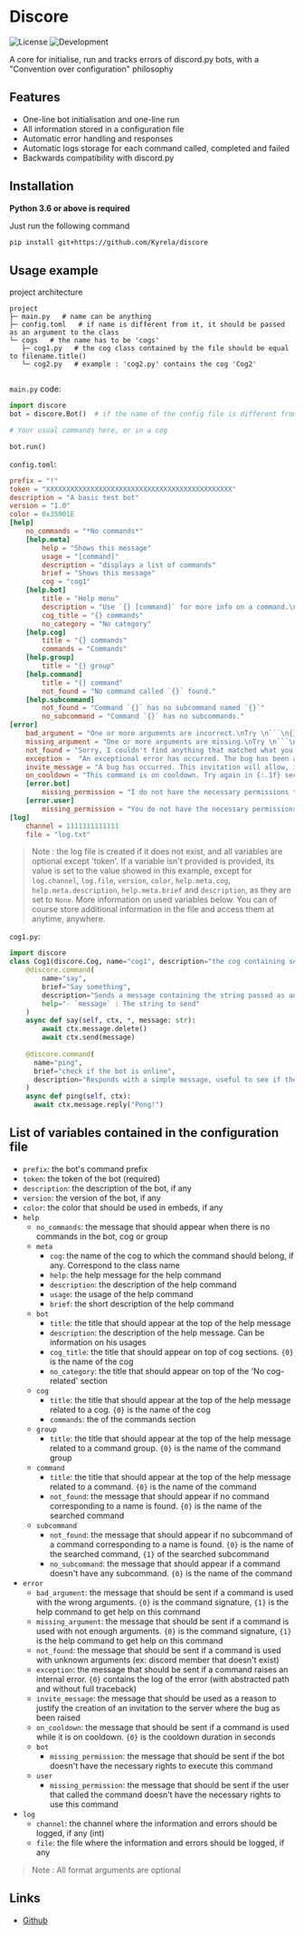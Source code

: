# Discore

![License](https://img.shields.io/github/license/kyrela/discore)
![Development](https://img.shields.io/badge/Development%20Status-Production%2FBeta-orange)

A core for initialise, run and tracks errors of discord.py bots, with a "Convention over configuration" philosophy

## Features

- One-line bot initialisation and one-line run
- All information stored in a configuration file
- Automatic error handling and responses
- Automatic logs storage for each command called, completed and failed
- Backwards compatibility with discord.py

## Installation

**Python 3.6 or above is required**

Just run the following command
```bash
pip install git+https://github.com/Kyrela/discore
```

## Usage example

project architecture
```
project
├─ main.py   # name can be anything
├─ config.toml   # if name is different from it, it should be passed as an argument to the class
└─ cogs   # the name has to be 'cogs'
   ├─ cog1.py   # the cog class contained by the file should be equal to filename.title() 
   └─ cog2.py   # example : 'cog2.py' contains the cog 'Cog2'
 
```

`main.py` code:
```python
import discore
bot = discore.Bot()  # if the name of the config file is different from 'config.toml', it should be passed as an argument here. 

# Your usual commands here, or in a cog

bot.run()
```

`config.toml`:
```toml
prefix = "!"
token = "XXXXXXXXXXXXXXXXXXXXXXXXXXXXXXXXXXXXXXXXXXXXXX"
description = "A basic test bot"
version = "1.0"
color = 0x35901E
[help]
    no_commands = "*No commands*"
    [help.meta]
        help = "Shows this message"
        usage = "[command]"
        description = "displays a list of commands"
        brief = "Shows this message"
        cog = "cog1"
    [help.bot]
        title = "Help menu"
        description = "Use `{} [command]` for more info on a command.\nYou can also use `{} [category]` for more info on a category."
        cog_title = "{} commands"
        no_category = "No category"
    [help.cog]
        title = "{} commands"
        commands = "Commands"
    [help.group]
        title = "{} group"
    [help.command]
        title = "{} command"
        not_found = "No command called `{}` found."
    [help.subcommand]
        not_found = "Command `{}` has no subcommand named `{}`"
        no_subcommand = "Command `{}` has no subcommands."
[error]
    bad_argument = "One or more arguments are incorrect.\nTry \n```\n{}\n```\nFor more information on usage, send\n```\n{}\n```"
    missing_argument = "One or more arguments are missing.\nTry \n```\n{}\n```\nFor more information on usage, send\n```\n{}\n```"
    not_found = "Sorry, I couldn't find anything that matched what you indicated."
    exception =  "An exceptional error has occurred. The bug has been automatically reported, please be patient. Detail of the error :```\n{}\n```"
    invite_message = "A bug has occurred. This invitation will allow, if needed, the developer to access the server, to understand why the bug occurred. This invitation is limited to one use, grants only the status of temporary member, and lasts maximum 1 day."
    on_cooldown = "This command is on cooldown. Try again in {:.1f} seconds."
    [error.bot]
        missing_permission = "I do not have the necessary permissions to perform this action (role not high enough or permission not granted)"
    [error.user]
        missing_permission = "You do not have the necessary permissions to perform this action (role not high enough or permission not granted)"
[log]
    channel = 1111111111111
    file = "log.txt"
```

> Note : the log file is created if it does not exist, and all variables are optional except 'token'.
> If a variable isn't provided is provided, its value is set to the value showed in this example, except for
> `log.channel`, `log.file`, `version`, `color`, `help.meta.cog`, `help.meta.description`, `help.meta.brief` and 
> `description`, as they are set to `None`. More information on used variables below.
> You can of course store additional information in the file and access them at anytime, anywhere.

`cog1.py`:
```py
import discore
class Cog1(discore.Cog, name="cog1", description="the cog containing some commands"):
    @discore.command(
        name="say",
        brief="Say something",
        description="Sends a message containing the string passed as an argument, and deletes the original message.",
        help="- `message` : The string to send"
    )
    async def say(self, ctx, *, message: str):
        await ctx.message.delete()
        await ctx.send(message)
    
    @discore.command(
      name="ping",
      brief="check if the bot is online",
      description="Responds with a simple message, useful to see if the bot is online"
    )
    async def ping(self, ctx):
      await ctx.message.reply("Pong!")
```

## List of variables contained in the configuration file

- `prefix`: the bot's command prefix
- `token`: the token of the bot (required)
- `description`: the description of the bot, if any
- `version`: the version of the bot, if any
- `color`: the color that should be used in embeds, if any
- `help`
  - `no_commands`: the message that should appear when there is no commands in the bot, cog or group
  - `meta`
    - `cog`: the name of the cog to which the command should belong, if any. Correspond to the class name
    - `help`: the help message for the help command
    - `description`: the description of the help command
    - `usage`: the usage of the help command
    - `brief`: the short description of the help command
  - `bot`
    - `title`: the title that should appear at the top of the help message
    - `description`: the description of the help message. Can be information on his usages
    - `cog_title`: the title that should appear on top of cog sections. `{0}` is the name of the cog
    - `no_category`: the title that should appear on top of the 'No cog-related' section
  - `cog`
    - `title`: the title that should appear at the top of the help message related to a cog. `{0}` is the name of the 
      cog
    - `commands`: the of the commands section
  - `group`
    - `title`: the title that should appear at the top of the help message related to a command group. `{0}` is the
      name of the command group
  - `command`
    - `title`: the title that should appear at the top of the help message related to a command. `{0}` is the name
      of the command
    - `not_found`: the message that should appear if no command corresponding to a name is found. `{0}` is the name
      of the searched command
  - `subcommand`
    - `not_found`: the message that should appear if no subcommand of a command corresponding to a name is found.
      `{0}` is the name of the searched command, `{1}` of the searched subcommand
    - `no_subcommand`: the message that should appear if a command doesn't have any subcommand.
    `{0}` is the name of the command
- `error`
  - `bad_argument`: the message that should be sent if a command is used with the wrong arguments. `{0}` is the
    command signature, `{1}` is the help command to get help on this command
  - `missing_argument`: the message that should be sent if a command is used with not enough arguments. `{0}` is the
    command signature, `{1}` is the help command to get help on this command
  - `not_found`: the message that should be sent if a command is used with unknown arguments (ex: discord member that
    doesn't exist)
  - `exception`: the message that should be sent if a command raises an internal error. `{0}` contains the log of the
    error (with abstracted path and without full traceback)
  - `invite_message`: the message that should be used as a reason to justify the creation of an invitation to the
    server where the bug as been raised
  - `on_cooldown`: the message that should be sent if a command is used while it is on cooldown. `{0}` is the cooldown
    duration in seconds
  - `bot`
    - `missing_permission`: the message that should be sent if the bot doesn't have the necessary rights to execute
      this command
  - `user`
    - `missing_permission`: the message that should be sent if the user that called the command doesn't have the
      necessary rights to use this command
- `log`
  - `channel`: the channel where the information and errors should be logged, if any (int)
  - `file`: the file where the information and errors should be logged, if any

> Note : All format arguments are optional

## Links

- [Github](https://github.com/Kyrela/discore)